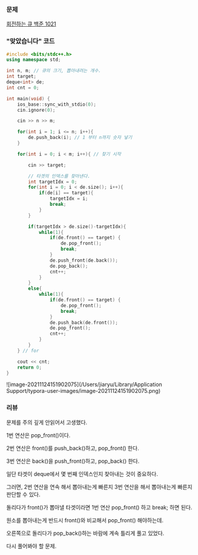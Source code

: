 ### 문제 

[회전하는 큐 백준 1021](https://www.acmicpc.net/problem/1021)



### "맞았습니다" 코드 

```c++
#include <bits/stdc++.h>
using namespace std;

int n, m; // 큐의 크기, 뽑아내려는 개수.
int target;
deque<int> de;
int cnt = 0;

int main(void) {
    ios_base::sync_with_stdio(0);
    cin.ignore(0);

    cin >> n >> m;

    for(int i = 1; i <= n; i++){
        de.push_back(i); // 1 부터 n까지 숫자 넣기
    }

    for(int i = 0; i < m; i++){ // 찾기 시작

        cin >> target;

        // 타겟의 인덱스를 찾아낸다.
        int targetIdx = 0;
        for(int i = 0; i < de.size(); i++){
            if(de[i] == target){
                targetIdx = i;
                break;
            }
        }

        if(targetIdx > de.size()-targetIdx){
            while(1){
                if(de.front() == target) {
                    de.pop_front();
                    break;
                }
                de.push_front(de.back());
                de.pop_back();
                cnt++;
            }
        }
        else{
            while(1){
                if(de.front() == target) {
                    de.pop_front();
                    break;
                }
                de.push_back(de.front());
                de.pop_front();
                cnt++;
            }
        }
    } // for

    cout << cnt;
    return 0;
}
```

![image-20211124151902075](/Users/jiaryu/Library/Application Support/typora-user-images/image-20211124151902075.png)

### 리뷰

문제를 주의 깊게 안읽어서 고생했다. 

1번 연산은 pop_front()이다. 

2번 연산은 front()를 push_back()하고, pop_front() 한다. 

3번 연산은 back()을 push_front()하고, pop_back() 한다. 



일단 타겟이 deque에서 몇 번째 인덱스인지 찾아내는 것이 중요하다. 

그러면, 2번 연산을 연속 해서 뽑아내는게 빠른지 3번 연산을 해서 뽑아내는게 빠른지 판단할 수 있다. 

돌리다가 front()가 뽑아낼 타겟이라면 1번 연산 pop_front() 하고 break; 하면 된다. 



원소를 뽑아내는게 반드시 front()와 비교해서 pop_front() 해야하는데. 

오른쪽으로 돌리다가 pop_back()하는 바람에 계속 틀리게 풀고 있었다. 

다시 풀어봐야 할 문제. 